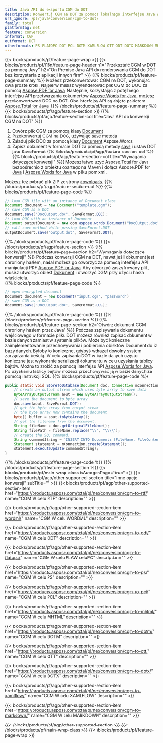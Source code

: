 ```yaml
---
title: Java API do eksportu CGM do DOT
description: Konwertuj CGM na DOT za pomocą lokalnego interfejsu Java API
url_ignore: /pl/java/conversion/cgm-to-dot/
family: total
platformtag: net
feature: conversion
informat: CGM
outformat: DOT
otherformats: PS FLATOPC DOT PCL DOTM XAMLFLOW OTT ODT DOTX MARKDOWN MHTML WORDML
---
```

{{< blocks/products/pf/feature-page-wrap >}}
{{< blocks/products/pf/i18n/feature-page-header h1="Przekształć CGM w DOT za pomocą Javy" h2="On Premise Java API do renderowania CGM do DOT bez korzystania z aplikacji innych firm" >}}
{{% blocks/products/pf/feature-page-summary %}}
Możesz przekonwertować CGM na DOT, wykonując dwa proste kroki. Najpierw musisz wyrenderować plik CGM do DOC za pomocą [Aspose.PDF for Java](https://products.aspose.com/pdf/java/). Następnie, korzystając z potężnego interfejsu API przetwarzania dokumentów [Aspose.Words for Java](https://products.aspose.com/words/java/), możesz przekonwertować DOC na DOT. Oba interfejsy API są objęte pakietem [Aspose.Total for Java](https://products.aspose.com/total/java/).
{{% /blocks/products/pf/feature-page-summary  %}}
{{< blocks/products/pf/agp/feature-section >}}
{{% blocks/products/pf/agp/feature-section-col title="Java API do konwersji CGM na DOT" %}}
1. Otwórz plik CGM za pomocą klasy [Document](https://apireference.aspose.com/pdf/java/com.aspose.pdf/Document)
2. Przekonwertuj CGM na DOC, używając [save](https://apireference.aspose.com/pdf/java/com.aspose.pdf/Document#save-java.lang.String-com.aspose.pdf.SaveOptions- ) metoda
3. Załaduj plik DOC za pomocą klasy [Document](https://apireference.aspose.com/words/java/com.aspose.words/Document) Aspose.Words
4. Zapisz dokument w formacie DOT za pomocą metody [save](https://apireference.aspose.com/words/java/com.aspose.words/Document#save(java.lang.String,int)) i ustaw DOT jako SaveFormat
{{% /blocks/products/pf/agp/feature-section-col %}}
{{% blocks/products/pf/agp/feature-section-col title="Wymagania dotyczące konwersji" %}}
Możesz łatwo użyć Aspose.Total for Java bezpośrednio z projektu opartego na [Maven](https://repository.aspose.com/webapp/#/artifacts/browse/tree/General/repo/com/aspose/aspose-total) i dołącz [Aspose.PDF for Java](https://docs.aspose.com/pdf/java/installation/) i [Aspose.Words for Java](https://docs.aspose.com/words/java/installation/) w pliku pom.xml.

Możesz też pobrać plik ZIP ze strony [downloads](https://downloads.aspose.com/total/java).
{{% /blocks/products/pf/agp/feature-section-col %}}
{{% blocks/products/pf/feature-page-code %}}

```java
// load CGM file with an instance of Document class
Document document = new Document("template.cgm");
// save CGM as a DOC 
document.save("DocOutput.doc", SaveFormat.DOC); 
// load DOC with an instance of Document
Document outputDocument = new com.aspose.words.Document("DocOutput.doc");
// call save method while passing SaveFormat.DOT
outputDocument.save("output.dot", SaveFormat.DOT);   
```

{{% /blocks/products/pf/feature-page-code %}}
{{< /blocks/products/pf/agp/feature-section >}}
{{% blocks/products/pf/feature-page-section  h2="Wymagania dotyczące konwersji" %}}
Podczas konwersji CGM na DOT, nawet jeśli dokument jest chroniony hasłem, nadal możesz go otworzyć za pomocą interfejsu API manipulacji PDF [Aspose.PDF for Java](https://docs.aspose.com/pdf/java/installation/). Aby otworzyć zaszyfrowany plik, musisz utworzyć obiekt [Dokument](https://apireference.aspose.com/pdf/java/com.aspose.pdf/Document) i otworzyć CGM przy użyciu hasła właściciela.  
{{% blocks/products/pf/feature-page-code %}}

```cs
// open encrypted document
Document document = new Document("input.cgm", "password");
// save CGM as a DOC 
document.save("DocOutput.doc", SaveFormat.DOC);
```

{{% /blocks/products/pf/feature-page-code  %}}
{{% /blocks/products/pf/feature-page-section %}}
{{% blocks/products/pf/feature-page-section  h2="Otwórz dokument CGM chroniony hasłem przez Java" %}}
Podczas zapisywania dokumentu wejściowego w formacie pliku DOT możesz również zapisać dokument w bazie danych zamiast w systemie plików. Może być konieczne zaimplementowanie przechowywania i pobierania obiektów Document do iz bazy danych. Byłoby to konieczne, gdybyś wdrażał dowolny system zarządzania treścią. W celu zapisania DOT w bazie danych często konieczne jest wykonanie serializacji dokumentu w celu uzyskania tablicy bajtów. Można to zrobić za pomocą interfejsu API [Aspose.Words for Java](https://products.aspose.com/words/Java/). Po uzyskaniu tablicy bajtów możesz przechowywać ją w bazie danych za pomocą instrukcji SQL. 
{{% blocks/products/pf/feature-page-code %}}

```java
public static void StoreToDatabase(Document doc, Connection mConnection) throws Exception {
    // create an output stream which uses byte array to save data
    ByteArrayOutputStream aout = new ByteArrayOutputStream();
    // save the document to byte array
    doc.save(aout, SaveFormat.DOT);
    // get the byte array from output steam
    // the byte array now contains the document
    byte[] buffer = aout.toByteArray();
    // get the filename from the document.
    String fileName = doc.getOriginalFileName();
    String filePath = fileName.replace("\\", "\\\\");
    // create the SQL command.
    String commandString = "INSERT INTO Documents (FileName, FileContent) VALUES('" + filePath + "', '" + buffer + "')";
    Statement statement = mConnection.createStatement();
    statement.executeUpdate(commandString);
}  
```

{{% /blocks/products/pf/feature-page-code  %}}
{{% /blocks/products/pf/feature-page-section %}}
{{< blocks/products/pf/main-wrap-class isAutogenPage="true" >}}
{{< blocks/products/pf/agp/other-supported-section title="Inne opcje konwersji" subTitle="" >}}
{{< blocks/products/pf/agp/other-supported-section-item href="https://products.aspose.com/total/pl/net/conversion/cgm-to-rtf/" name="CGM W celu RTF" description="" >}}

{{< blocks/products/pf/agp/other-supported-section-item href="https://products.aspose.com/total/pl/net/conversion/cgm-to-wordml/" name="CGM W celu WORDML" description="" >}}

{{< blocks/products/pf/agp/other-supported-section-item href="https://products.aspose.com/total/pl/net/conversion/cgm-to-odt/" name="CGM W celu ODT" description="" >}}

{{< blocks/products/pf/agp/other-supported-section-item href="https://products.aspose.com/total/pl/net/conversion/cgm-to-flatopc/" name="CGM W celu FLAW celuPC" description="" >}}

{{< blocks/products/pf/agp/other-supported-section-item href="https://products.aspose.com/total/pl/net/conversion/cgm-to-ps/" name="CGM W celu PS" description="" >}}

{{< blocks/products/pf/agp/other-supported-section-item href="https://products.aspose.com/total/pl/net/conversion/cgm-to-pcl/" name="CGM W celu PCL" description="" >}}

{{< blocks/products/pf/agp/other-supported-section-item href="https://products.aspose.com/total/pl/net/conversion/cgm-to-mhtml/" name="CGM W celu MHTML" description="" >}}

{{< blocks/products/pf/agp/other-supported-section-item href="https://products.aspose.com/total/pl/net/conversion/cgm-to-dotm/" name="CGM W celu DOTM" description="" >}}

{{< blocks/products/pf/agp/other-supported-section-item href="https://products.aspose.com/total/pl/net/conversion/cgm-to-ott/" name="CGM W celu OTT" description="" >}}

{{< blocks/products/pf/agp/other-supported-section-item href="https://products.aspose.com/total/pl/net/conversion/cgm-to-dotx/" name="CGM W celu DOTX" description="" >}}

{{< blocks/products/pf/agp/other-supported-section-item href="https://products.aspose.com/total/pl/net/conversion/cgm-to-xamlflow/" name="CGM W celu XAMLFLOW" description="" >}}

{{< blocks/products/pf/agp/other-supported-section-item href="https://products.aspose.com/total/pl/net/conversion/cgm-to-markdown/" name="CGM W celu MARKDOWN" description="" >}}


{{< /blocks/products/pf/agp/other-supported-section >}}
{{< /blocks/products/pf/main-wrap-class >}}
{{< /blocks/products/pf/feature-page-wrap >}}
